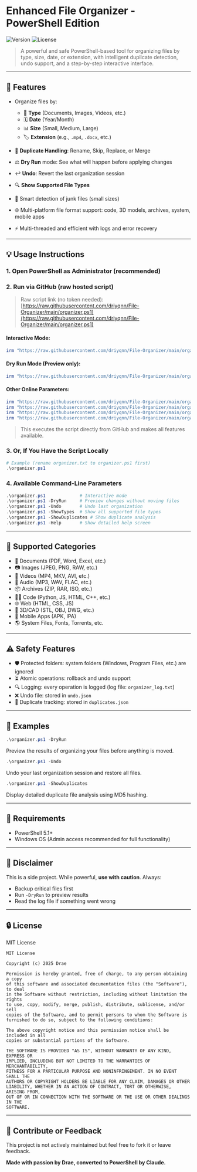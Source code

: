 # Enhanced File Organizer - PowerShell Edition

![Version](https://img.shields.io/badge/version-2.0-blue.svg)
![License](https://img.shields.io/badge/license-MIT-green.svg)

> A powerful and safe PowerShell-based tool for organizing files by type, size, date, or extension, with intelligent duplicate detection, undo support, and a step-by-step interactive interface.

---

## 🎉 Features

* Organize files by:

  * 📝 **Type** (Documents, Images, Videos, etc.)
  * 🗓️ **Date** (Year/Month)
  * 📊 **Size** (Small, Medium, Large)
  * 🏷️ **Extension** (e.g., `.mp4`, `.docx`, etc.)
* 🔄 **Duplicate Handling**: Rename, Skip, Replace, or Merge
* ⚖️ **Dry Run** mode: See what will happen before applying changes
* ↩️ **Undo**: Revert the last organization session
* 🔍 **Show Supported File Types**
* 🧠 Smart detection of junk files (small sizes)
* 🌐 Multi-platform file format support: code, 3D models, archives, system, mobile apps
* ⚡ Multi-threaded and efficient with logs and error recovery

---

## 💡 Usage Instructions

### 1. Open PowerShell as Administrator (recommended)

### 2. Run via GitHub (raw hosted script)

> Raw script link (no token needed): [https://raw.githubusercontent.com/driyqnn/File-Organizer/main/organizer.ps1](https://raw.githubusercontent.com/driyqnn/File-Organizer/main/organizer.ps1)

#### Interactive Mode:

```powershell
irm "https://raw.githubusercontent.com/driyqnn/File-Organizer/main/organizer.ps1" | iex
```

#### Dry Run Mode (Preview only):

```powershell
irm "https://raw.githubusercontent.com/driyqnn/File-Organizer/main/organizer.ps1" | iex; organizer.ps1 -DryRun
```

#### Other Online Parameters:

```powershell
irm "https://raw.githubusercontent.com/driyqnn/File-Organizer/main/organizer.ps1" | iex; organizer.ps1 -Undo
irm "https://raw.githubusercontent.com/driyqnn/File-Organizer/main/organizer.ps1" | iex; organizer.ps1 -ShowTypes
irm "https://raw.githubusercontent.com/driyqnn/File-Organizer/main/organizer.ps1" | iex; organizer.ps1 -ShowDuplicates
irm "https://raw.githubusercontent.com/driyqnn/File-Organizer/main/organizer.ps1" | iex; organizer.ps1 -Help
```

> This executes the script directly from GitHub and makes all features available.

### 3. Or, If You Have the Script Locally

```powershell
# Example (rename organizer.txt to organizer.ps1 first)
.\organizer.ps1
```

### 4. Available Command-Line Parameters

```powershell
.\organizer.ps1             # Interactive mode
.\organizer.ps1 -DryRun     # Preview changes without moving files
.\organizer.ps1 -Undo       # Undo last organization
.\organizer.ps1 -ShowTypes  # Show all supported file types
.\organizer.ps1 -ShowDuplicates # Show duplicate analysis
.\organizer.ps1 -Help       # Show detailed help screen
```

---

## 📃 Supported Categories

* 📄 Documents (PDF, Word, Excel, etc.)
* 📷 Images (JPEG, PNG, RAW, etc.)
* 🎥 Videos (MP4, MKV, AVI, etc.)
* 🎵 Audio (MP3, WAV, FLAC, etc.)
* 📦 Archives (ZIP, RAR, ISO, etc.)
* 👨‍💻 Code (Python, JS, HTML, C++, etc.)
* 🌐 Web (HTML, CSS, JS)
* 🤝 3D/CAD (STL, OBJ, DWG, etc.)
* 📲 Mobile Apps (APK, IPA)
* 🌎 System Files, Fonts, Torrents, etc.

---

## ⚠️ Safety Features

* 🛡️ Protected folders: system folders (Windows, Program Files, etc.) are ignored
* ⏳ Atomic operations: rollback and undo support
* 🔍 Logging: every operation is logged (log file: `organizer_log.txt`)
* ❌ Undo file: stored in `undo.json`
* 🔎 Duplicate tracking: stored in `duplicates.json`

---

## 🤔 Examples

```powershell
.\organizer.ps1 -DryRun
```

Preview the results of organizing your files before anything is moved.

```powershell
.\organizer.ps1 -Undo
```

Undo your last organization session and restore all files.

```powershell
.\organizer.ps1 -ShowDuplicates
```

Display detailed duplicate file analysis using MD5 hashing.

---

## 📅 Requirements

* PowerShell 5.1+
* Windows OS (Admin access recommended for full functionality)

---

## 🌟 Disclaimer

This is a side project. While powerful, **use with caution**. Always:

* Backup critical files first
* Run `-DryRun` to preview results
* Read the log file if something went wrong

---

## 🔒 License

MIT License

```
MIT License

Copyright (c) 2025 Drae

Permission is hereby granted, free of charge, to any person obtaining a copy
of this software and associated documentation files (the "Software"), to deal
in the Software without restriction, including without limitation the rights
to use, copy, modify, merge, publish, distribute, sublicense, and/or sell
copies of the Software, and to permit persons to whom the Software is
furnished to do so, subject to the following conditions:

The above copyright notice and this permission notice shall be included in all
copies or substantial portions of the Software.

THE SOFTWARE IS PROVIDED "AS IS", WITHOUT WARRANTY OF ANY KIND, EXPRESS OR
IMPLIED, INCLUDING BUT NOT LIMITED TO THE WARRANTIES OF MERCHANTABILITY,
FITNESS FOR A PARTICULAR PURPOSE AND NONINFRINGEMENT. IN NO EVENT SHALL THE
AUTHORS OR COPYRIGHT HOLDERS BE LIABLE FOR ANY CLAIM, DAMAGES OR OTHER
LIABILITY, WHETHER IN AN ACTION OF CONTRACT, TORT OR OTHERWISE, ARISING FROM,
OUT OF OR IN CONNECTION WITH THE SOFTWARE OR THE USE OR OTHER DEALINGS IN THE
SOFTWARE.
```

---

## 🚀 Contribute or Feedback

This project is not actively maintained but feel free to fork it or leave feedback.

**Made with passion by Drae, converted to PowerShell by Claude.**
